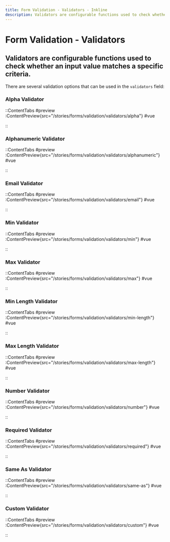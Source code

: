```yaml
---
title: Form Validation - Validators - Inkline
description: Validators are configurable functions used to check whether an input value matches a specific criteria.
---
```


# Form Validation - Validators
## Validators are configurable functions used to check whether an input value matches a specific criteria.

There are several validation options that can be used in the `validators` field:


### Alpha Validator

::ContentTabs
#preview
:ContentPreview{src="/stories/forms/validation/validators/alpha"}
#vue
<!-- Autodocs{src="@inkline/inkline/stories/forms/validation/validators/alpha.raw.vue" lang="vue"} -->
::


### Alphanumeric Validator

::ContentTabs
#preview
:ContentPreview{src="/stories/forms/validation/validators/alphanumeric"}
#vue
<!-- Autodocs{src="@inkline/inkline/stories/forms/validation/validators/alphanumeric.raw.vue" lang="vue"} -->
::


### Email Validator

::ContentTabs
#preview
:ContentPreview{src="/stories/forms/validation/validators/email"}
#vue
<!-- Autodocs{src="@inkline/inkline/stories/forms/validation/validators/email.raw.vue" lang="vue"} -->
::


### Min Validator

::ContentTabs
#preview
:ContentPreview{src="/stories/forms/validation/validators/min"}
#vue
<!-- Autodocs{src="@inkline/inkline/stories/forms/validation/validators/min.raw.vue" lang="vue"} -->
::


### Max Validator

::ContentTabs
#preview
:ContentPreview{src="/stories/forms/validation/validators/max"}
#vue
<!-- Autodocs{src="@inkline/inkline/stories/forms/validation/validators/max.raw.vue" lang="vue"} -->
::


### Min Length Validator

::ContentTabs
#preview
:ContentPreview{src="/stories/forms/validation/validators/min-length"}
#vue
<!-- Autodocs{src="@inkline/inkline/stories/forms/validation/validators/min-length.raw.vue" lang="vue"} -->
::


### Max Length Validator

::ContentTabs
#preview
:ContentPreview{src="/stories/forms/validation/validators/max-length"}
#vue
<!-- Autodocs{src="@inkline/inkline/stories/forms/validation/validators/max-length.raw.vue" lang="vue"} -->
::


### Number Validator

::ContentTabs
#preview
:ContentPreview{src="/stories/forms/validation/validators/number"}
#vue
<!-- Autodocs{src="@inkline/inkline/stories/forms/validation/validators/number.raw.vue" lang="vue"} -->
::


### Required Validator

::ContentTabs
#preview
:ContentPreview{src="/stories/forms/validation/validators/required"}
#vue
<!-- Autodocs{src="@inkline/inkline/stories/forms/validation/validators/required.raw.vue" lang="vue"} -->
::


### Same As Validator

::ContentTabs
#preview
:ContentPreview{src="/stories/forms/validation/validators/same-as"}
#vue
<!-- Autodocs{src="@inkline/inkline/stories/forms/validation/validators/same-as.raw.vue" lang="vue"} -->
::


### Custom Validator

::ContentTabs
#preview
:ContentPreview{src="/stories/forms/validation/validators/custom"}
#vue
<!-- Autodocs{src="@inkline/inkline/stories/forms/validation/validators/custom.raw.vue" lang="vue"} -->
::

